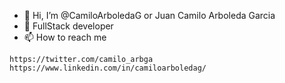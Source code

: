 - 👋 Hi, I’m @CamiloArboledaG or Juan Camilo Arboleda Garcia
- 💞️ FullStack developer
- 📫 How to reach me 

```
https://twitter.com/camilo_arbga
https://www.linkedin.com/in/camiloarboledag/
```
